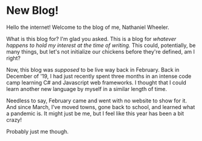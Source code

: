 # New Blog!

Hello the internet!  Welcome to the blog of me, Nathaniel Wheeler.

What is this blog for?  I'm glad you asked.  This is a blog for _whatever happens to hold my interest at the time of writing._  This could, potentially, be many things, but let's not initialize our chickens before they're defined, am I right?

Now, this blog was _supposed_ to be live way back in February.  Back in December of '19, I had just recently spent three months in an intense code camp learning C# and Javascript web frameworks.  I thought that I could learn another new language by myself in a similar length of time.

Needless to say, February came and went with no website to show for it.  And since March, I've moved towns, gone back to school, and learned what a pandemic is.  It might just be me, but I feel like this year has been a bit crazy!  

Probably just me though.